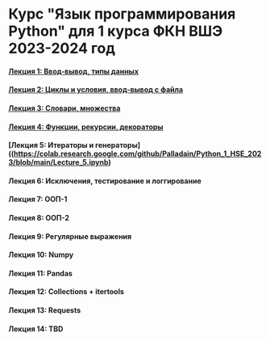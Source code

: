 # Курс "Язык программирования Python" для 1 курса ФКН ВШЭ 2023-2024 год

#### [Лекция 1: Ввод-вывод, типы данных](https://colab.research.google.com/github/Palladain/Python_1_HSE_2023/blob/main/Lecture_1.ipynb)
#### [Лекция 2: Циклы и условия, ввод-вывод с файла](https://colab.research.google.com/github/Palladain/Python_1_HSE_2023/blob/main/Lecture_2.ipynb)
#### [Лекция 3: Словари, множества](https://colab.research.google.com/github/Palladain/Python_1_HSE_2023/blob/main/Lecture_3.ipynb)
#### [Лекция 4: Функции, рекурсии, декораторы](https://colab.research.google.com/github/Palladain/Python_1_HSE_2023/blob/main/Lecture_4.ipynb)
#### [Лекция 5: Итераторы и генераторы]((https://colab.research.google.com/github/Palladain/Python_1_HSE_2023/blob/main/Lecture_5.ipynb)
#### Лекция 6: Исключения, тестирование и логгирование
#### Лекция 7: ООП-1
#### Лекция 8: ООП-2
#### Лекция 9: Регулярные выражения
#### Лекция 10: Numpy
#### Лекция 11: Pandas
#### Лекция 12: Collections + itertools
#### Лекция 13: Requests
#### Лекция 14: TBD
